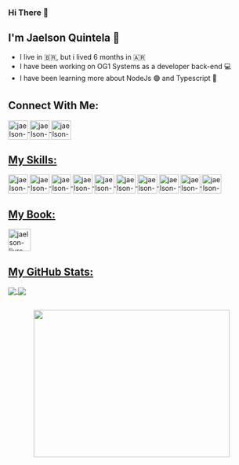 ### Hi There 👋 
## I'm Jaelson Quintela :rose:

- I live in :brazil:, but i lived 6 months in :argentina:
- I have been working on OG1 Systems as a developer back-end :computer:
- I have been learning more about NodeJs :green_circle: and Typescript :large_blue_circle:

## Connect With Me:
<a href="https://www.linkedin.com/in/jaelsonquintela/" target="_blank">
<img align="center" alt="jaelson-linkedin" height="39" width="40" src="https://devicon.dev/devicon.git/icons/linkedin/linkedin-original.svg" style="max=width:100%;">
<a href="https://www.instagram.com/elquintela_/" target="_blank">
<img align="center" alt="jaelson-instagram" height="39" width="40" src="https://www.flaticon.com/svg/static/icons/svg/1384/1384063.svg" style="max=width:100%;">
<a href="https://drive.google.com/file/d/1Vv8yqHMqfzkY13DmPIzwMSuIJua4zKkJ/view?usp=sharing" target="_blank">
<img align="center" alt="jaelson-curriculo" height="39" width="40" src="https://devicon.dev/devicon.git/icons/google/google-original.svg" style="max=width:100%;">
  
## My Skills:
<img align="center" alt="jaelson-javascript" height="39" width="40" src="https://devicon.dev/devicon.git/icons/javascript/javascript-plain.svg" style="max=width:100%;">
<img align="center" alt="jaelson-nodejs" height="39" width="40" src="https://devicon.dev/devicon.git/icons/nodejs/nodejs-plain.svg" style="max=width:100%;">
<img align="center" alt="jaelson-vuejs" height="39" width="40" src="https://devicon.dev/devicon.git/icons/vuejs/vuejs-original.svg" style="max=width:100%;">
<img align="center" alt="jaelson-postgresql" height="39" width="40" src="https://devicon.dev/devicon.git/icons/postgresql/postgresql-original.svg" style="max=width:100%;">
<img align="center" alt="jaelson-typescript" height="39" width="40" src="https://devicon.dev/devicon.git/icons/typescript/typescript-plain.svg" style="max=width:100%;">
<img align="center" alt="jaelson-html" height="39" width="40" src="https://devicon.dev/devicon.git/icons/html5/html5-plain.svg" style="max=width:100%;">
<img align="center" alt="jaelson-css" height="39" width="40" src="https://devicon.dev/devicon.git/icons/css3/css3-plain.svg" style="max=width:100%;">
<img align="center" alt="jaelson-bootstrap" height="39" width="40" src="https://devicon.dev/devicon.git/icons/bootstrap/bootstrap-plain.svg" style="max=width:100%;">
<img align="center" alt="jaelson-java" height="39" width="40" src="https://devicon.dev/devicon.git/icons/java/java-original.svg" style="max=width:100%;">
<img align="center" alt="jaelson-linux" height="39" width="40" src="https://devicon.dev/devicon.git/icons/linux/linux-original.svg" style="max=width:100%;">

## My Book:
<a href="https://play.google.com/store/books/details/Obras_Educacionais?id=8jekDwAAQBAJ&hl=en_US" target="_blank">
<img align="center" alt="jaelson-livro" height="45" width="46" src="https://www.flaticon.com/svg/static/icons/svg/1903/1903162.svg" style="max=width:100%;">
  
## My GitHub Stats: 
<a href="https://github.com/anuraghazra/github-readme-stats">
  <img align="center" src="https://github-readme-stats.vercel.app/api?username=elquintela&show_icons=true&theme=algolia" style="max=width:100%"/>
</a>
<a href="https://github.com/anuraghazra/convoychat">
  <img align="center" src="https://github-readme-stats.vercel.app/api/top-langs/?username=elquintela&count_private=true&theme=algolia" style="max=width:100%, height:100%" />
</a>

##
<center><img align="center" src="https://lh5.googleusercontent.com/g0veseuPCug1hlf9NpH9d3H7FDkGBAJjADOrE-llu_X0V0FyfdBGLiHwBBxp88tPpJq1NO6BVOCDnB8omQ5m=w1366-h606" height="300" width="400" style="max=width:100%, height:100%" /></center>
<!--
**elquintela/elquintela** is a ✨ _special_ ✨ repository because its `README.md` (this file) appears on yhttps://github-readme-stats.vercel.app/api/top-langs/?username=anuraghazraour GitHub profile.



Here are some ideas to get you started:

- 🔭 I’m currently working on ...
- 🌱 I’m currently learning ...
- 👯 I’m looking to collaborate on ...
- 🤔 I’m looking for help with ...
- 💬 Ask me about ...
- 📫 How to reach me: ...
- 😄 Pronouns: ...
- ⚡ Fun fact: ...
-->
